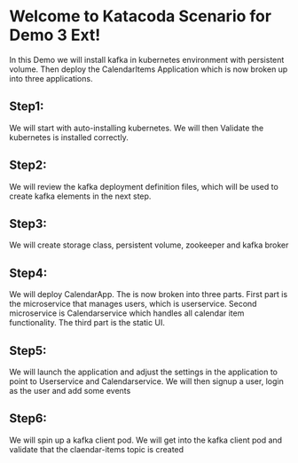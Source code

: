 # Welcome to Katacoda Scenario for Demo 3 Ext!


In this Demo we will install kafka in kubernetes environment with persistent volume. 
Then deploy the CalendarItems Application which is now broken up into three applications.

## Step1:
We will start with auto-installing kubernetes. We will then Validate the kubernetes is installed correctly.

## Step2:
We will review the kafka deployment definition files, which will be used to create kafka elements in the next step.

## Step3: 
We will create storage class, persistent volume, zookeeper and kafka broker
 
## Step4:
We will deploy CalendarApp. The is now broken into three parts. 
First part is the microservice that manages users, which is userservice.
Second microservice is Calendarservice which handles all calendar item functionality. 
The third part is the static UI.

## Step5:
We will launch the application and 
adjust the settings in the application to point to Userservice and Calendarservice. 
We will then signup a user, login as the user and add some events  

## Step6:
We will spin up a kafka client pod. 
We will get into the kafka client pod and validate that the claendar-items topic is created
